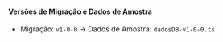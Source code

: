 #### Versões de Migração e Dados de Amostra

- Migração: `v1-0-0` -> Dados de Amostra: `dadosDB-v1-0-0.ts`